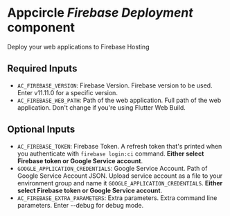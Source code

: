 # Appcircle _Firebase Deployment_ component

Deploy your web applications to Firebase Hosting

## Required Inputs

- `AC_FIREBASE_VERSION`: Firebase Version. Firebase version to be used. Enter v11.11.0 for a specific version.
- `AC_FIREBASE_WEB_PATH`: Path of the web application. Full path of the web application. Don't change if you're using Flutter Web Build.

## Optional Inputs

- `AC_FIREBASE_TOKEN`: Firebase Token. A refresh token that's printed when you authenticate with `firebase login:ci` command. **Either select Firebase token or Google Service account**.
- `GOOGLE_APPLICATION_CREDENTIALS`: Google Service Account. Path of Google Service Account JSON. Upload service account as a file to your environment group and name it `GOOGLE_APPLICATION_CREDENTIALS`. **Either select Firebase token or Google Service account**.
- `AC_FIREBASE_EXTRA_PARAMETERS`: Extra parameters. Extra command line parameters. Enter --debug for debug mode.
